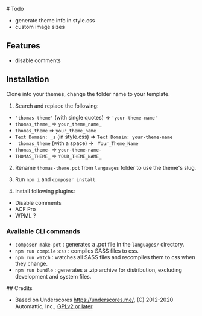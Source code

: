 # Todo

-   generate theme info in style.css
-   custom image sizes

## Features

-   disable comments

## Installation

Clone into your themes, change the folder name to your template.

1. Search and replace the following:

-   `'thomas-theme'` (with single quotes) => `'your-theme-name'`
-   `thomas_theme_` => `your_theme_name_`
-   `thomas_theme` => `your_theme_name`
-   `Text Domain: _s` (in style.css) => `Text Domain: your-theme-name`
-   ` thomas_theme` (with a space) => ` Your_Theme_Name`
-   `thomas_theme-` => `your-theme-name-`
-   `THOMAS_THEME_` => `YOUR_THEME_NAME_`

2. Rename `thomas-theme.pot` from `languages` folder to use the theme's slug.

3. Run `npm i` and `composer install`.

4. Install following plugins:

-   Disable comments
-   ACF Pro
-   WPML ?

### Available CLI commands

-   `composer make-pot` : generates a .pot file in the `languages/` directory.
-   `npm run compile:css` : compiles SASS files to css.
-   `npm run watch` : watches all SASS files and recompiles them to css when they change.
-   `npm run bundle` : generates a .zip archive for distribution, excluding development and system files.

## Credits

-   Based on Underscores https://underscores.me/, (C) 2012-2020 Automattic, Inc., [GPLv2 or later](https://www.gnu.org/licenses/gpl-2.0.html)
